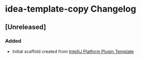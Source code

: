 <!-- Keep a Changelog guide -> https://keepachangelog.com -->

# idea-template-copy Changelog

## [Unreleased]
### Added
- Initial scaffold created from [IntelliJ Platform Plugin Template](https://github.com/JetBrains/intellij-platform-plugin-template)
